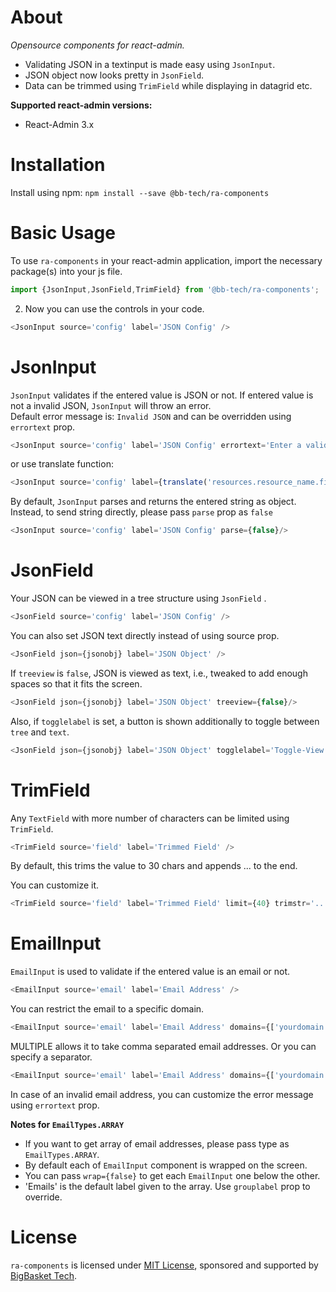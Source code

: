 # About

*Opensource components for react-admin.*
- Validating JSON in a textinput is made easy using `JsonInput`.  
- JSON object now looks pretty in `JsonField`.
- Data can be trimmed using `TrimField` while displaying in datagrid etc. 

**Supported react-admin versions:**

* React-Admin 3.x

# Installation

Install using npm:  `npm install --save @bb-tech/ra-components`

# Basic Usage

To use `ra-components` in your react-admin application, import the necessary package(s) into your js file.

```js
import {JsonInput,JsonField,TrimField} from '@bb-tech/ra-components';
```

2. Now you can use the controls in your code.
```js
<JsonInput source='config' label='JSON Config' />
```

# JsonInput

`JsonInput` validates if the entered value is JSON or not.
If entered value is not a invalid JSON, `JsonInput` will throw an error.  
Default error message is: `Invalid JSON` and can be overridden using `errortext` prop.
```js
<JsonInput source='config' label='JSON Config' errortext='Enter a valid JSON'/>
```

or use translate function:
```js
<JsonInput source='config' label={translate('resources.resource_name.fields.config')} errortext={translate('myroot.validate.json')}/>
```

By default, `JsonInput` parses and returns the entered string as object. Instead, to send string directly, please pass `parse` prop as `false`  
```js
<JsonInput source='config' label='JSON Config' parse={false}/>
```
# JsonField

Your JSON can be viewed in a tree structure using `JsonField` .
```js
<JsonField source='config' label='JSON Config' />
```

You can also set JSON text directly instead of using source prop.
```js
<JsonField json={jsonobj} label='JSON Object' />
```

If `treeview` is `false`, JSON is viewed as text, i.e., tweaked to add enough spaces so that it fits the screen.
```js
<JsonField json={jsonobj} label='JSON Object' treeview={false}/>
```

Also, if `togglelabel` is set, a button is shown additionally to toggle between `tree` and `text`.
```js
<JsonField json={jsonobj} label='JSON Object' togglelabel='Toggle-View'/>
```

# TrimField

Any `TextField` with more number of characters can be limited using `TrimField`.
```js
<TrimField source='field' label='Trimmed Field' />
```
By default, this trims the value to 30 chars and appends ... to the end.

You can customize it.
```js
<TrimField source='field' label='Trimmed Field' limit={40} trimstr='....' />
```

# EmailInput

`EmailInput` is used to validate if the entered value is an email or not.
```js
<EmailInput source='email' label='Email Address' />
```

You can restrict the email to a specific domain.
```js
<EmailInput source='email' label='Email Address' domains={['yourdomain.com']} />
```

MULTIPLE allows it to take comma separated email addresses.  Or you can specify a separator.
```js
<EmailInput source='email' label='Email Address' domains={['yourdomain.com']} type={EmailTypes.MULTIPLE} splitchar=';'/>
```

In case of an invalid email address, you can customize the error message using `errortext` prop.

**Notes for `EmailTypes.ARRAY`**
- If you want to get array of email addresses, please pass type as `EmailTypes.ARRAY`.
- By default each of `EmailInput` component is wrapped on the screen.  
- You can pass `wrap={false}` to get each `EmailInput` one below the other.
- 'Emails' is the default label given to the array. Use `grouplabel` prop to override.

# License

`ra-components` is licensed under [MIT License](./LICENSE.md), sponsored and supported by [BigBasket Tech](https://tech.bigbasket.com).
